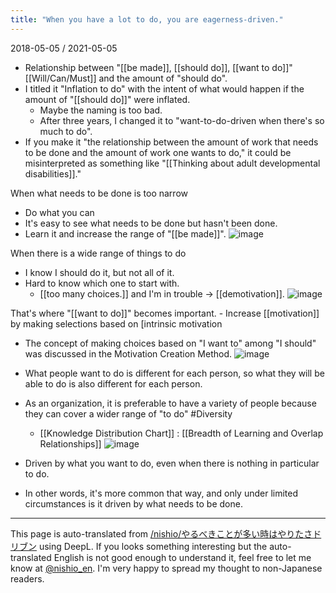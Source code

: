 ```yaml
---
title: "When you have a lot to do, you are eagerness-driven."
---
```


2018-05-05 / 2021-05-05
- Relationship between "[[be made]], [[should do]], [[want to do]]" [[Will/Can/Must]] and the amount of "should do".
- I titled it "Inflation to do" with the intent of what would happen if the amount of "[[should do]]" were inflated.
    - Maybe the naming is too bad.
    - After three years, I changed it to "want-to-do-driven when there's so much to do".
- If you make it "the relationship between the amount of work that needs to be done and the amount of work one wants to do," it could be misinterpreted as something like "[[Thinking about adult developmental disabilities]]."

When what needs to be done is too narrow
- Do what you can
- It's easy to see what needs to be done but hasn't been done.
- Learn it and increase the range of "[[be made]]".
![image](https://gyazo.com/16fd1bb054f9e47d0213d16ce923ede9/thumb/1000)

When there is a wide range of things to do
- I know I should do it, but not all of it.
- Hard to know which one to start with.
    - [[too many choices.]] and I'm in trouble -> [[demotivation]].
![image](https://gyazo.com/ed15c4f085ec01b143bbee188f1353ec/thumb/1000)

That's where "[[want to do]]" becomes important.
    - Increase [[motivation]] by making selections based on [intrinsic motivation
- The concept of making choices based on "I want to" among "I should" was discussed in the Motivation Creation Method.
![image](https://gyazo.com/fb0e3a700cafe8e7227194e2efc62b46/thumb/1000)

- What people want to do is different for each person, so what they will be able to do is also different for each person.
- As an organization, it is preferable to have a variety of people because they can cover a wider range of "to do" #Diversity
    - [[Knowledge Distribution Chart]] :  [[Breadth of Learning and Overlap Relationships]]
![image](https://gyazo.com/d4b5f55472ad4c26b458cb25ebe5418f/thumb/1000)

- Driven by what you want to do, even when there is nothing in particular to do.
- In other words, it's more common that way, and only under limited circumstances is it driven by what needs to be done.

---
This page is auto-translated from [/nishio/やるべきことが多い時はやりたさドリブン](https://scrapbox.io/nishio/やるべきことが多い時はやりたさドリブン) using DeepL. If you looks something interesting but the auto-translated English is not good enough to understand it, feel free to let me know at [@nishio_en](https://twitter.com/nishio_en). I'm very happy to spread my thought to non-Japanese readers.
